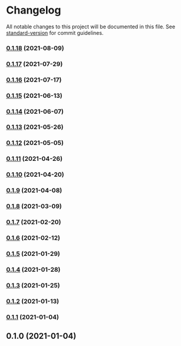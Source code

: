 # Changelog

All notable changes to this project will be documented in this file. See [standard-version](https://github.com/conventional-changelog/standard-version) for commit guidelines.

### [0.1.18](https://github.com/xtokenmarket/abis/compare/v0.1.17...v0.1.18) (2021-08-09)

### [0.1.17](https://github.com/xtokenmarket/abis/compare/v0.1.16...v0.1.17) (2021-07-29)

### [0.1.16](https://github.com/xtokenmarket/abis/compare/v0.1.15...v0.1.16) (2021-07-17)

### [0.1.15](https://github.com/xtokenmarket/abis/compare/v0.1.14...v0.1.15) (2021-06-13)

### [0.1.14](https://github.com/xtokenmarket/abis/compare/v0.1.13...v0.1.14) (2021-06-07)

### [0.1.13](https://github.com/xtokenmarket/abis/compare/v0.1.12...v0.1.13) (2021-05-26)

### [0.1.12](https://github.com/xtokenmarket/abis/compare/v0.1.11...v0.1.12) (2021-05-05)

### [0.1.11](https://github.com/xtokenmarket/abis/compare/v0.1.10...v0.1.11) (2021-04-26)

### [0.1.10](https://github.com/xtokenmarket/abis/compare/v0.1.9...v0.1.10) (2021-04-20)

### [0.1.9](https://github.com/xtokenmarket/abis/compare/v0.1.8...v0.1.9) (2021-04-08)

### [0.1.8](https://github.com/xtokenmarket/abis/compare/v0.1.7...v0.1.8) (2021-03-09)

### [0.1.7](https://github.com/xtokenmarket/abis/compare/v0.1.6...v0.1.7) (2021-02-20)

### [0.1.6](https://github.com/xtokenmarket/abis/compare/v0.1.5...v0.1.6) (2021-02-12)

### [0.1.5](https://github.com/xtokenmarket/abis/compare/v0.1.4...v0.1.5) (2021-01-29)

### [0.1.4](https://github.com/xtokenmarket/abis/compare/v0.1.3...v0.1.4) (2021-01-28)

### [0.1.3](https://github.com/xtokenmarket/abis/compare/v0.1.2...v0.1.3) (2021-01-25)

### [0.1.2](https://github.com/xtokenmarket/abis/compare/v0.1.1...v0.1.2) (2021-01-13)

### [0.1.1](https://github.com/xtokenmarket/abis/compare/v0.1.0...v0.1.1) (2021-01-04)

## 0.1.0 (2021-01-04)
